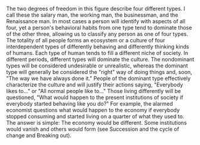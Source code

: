 The two degrees of freedom in this figure describe four different types. I call
these the salary man, the working man, the businessman, and the Renaissance
man. In most cases a person will identify with aspects of all four, yet a person's
behavioral  habits  from  one  type  tend  to  dominate  those  of  the  other  three,
allowing us to classify any person as one of four types.
The  totality  of  all  people  forms  an  ecosystem  or  a  culture  of  four
interdependent types of differently behaving and differently thinking kinds of
humans. Each type of human tends to fill a different niche of society. In different
periods, different types will dominate the culture. The nondominant types will be
considered undesirable or unrealistic, whereas the dominant type will generally
be  considered  the  "right"  way  of  doing  things  and,  soon,  "The  way  we  have
always done it." People of the dominant type effectively characterize the culture
and  will  justify  their  actions  saying,  "Everybody  likes  to..."  or  "All  normal
people  like  to..."  Those  living  differently  will  be  questioned,  "What  would
happen to the present institutions of society if everybody started behaving like
you do?" For example, the alarmed economist questions what would happen to
the economy if everybody stopped consuming and started living on a quarter of
what they used to. The answer is simple: The economy would be different. Some
institutions would vanish and others would form (see Succession and the cycle
of change and Breaking out).

